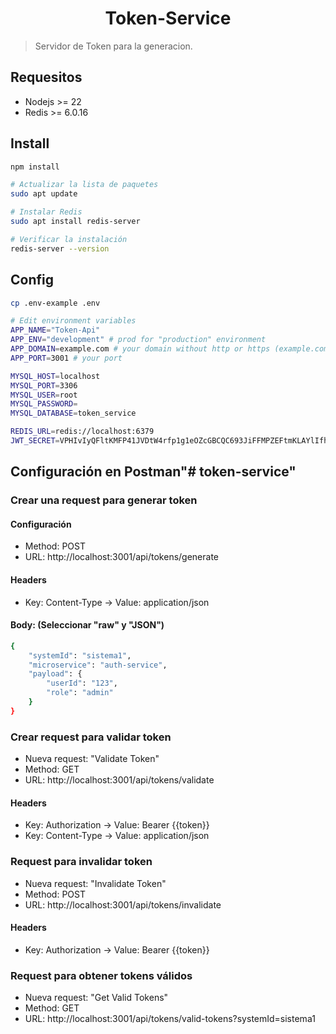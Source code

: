 <h1 align="center">Token-Service</h1>

> Servidor de Token para la generacion.

## Requesitos
- Nodejs >= 22
- Redis >= 6.0.16

## Install
```sh
npm install

# Actualizar la lista de paquetes
sudo apt update

# Instalar Redis
sudo apt install redis-server

# Verificar la instalación
redis-server --version
```

## Config
```sh
cp .env-example .env

# Edit environment variables
APP_NAME="Token-Api"
APP_ENV="development" # prod for "production" environment
APP_DOMAIN=example.com # your domain without http or https (example.com)
APP_PORT=3001 # your port

MYSQL_HOST=localhost
MYSQL_PORT=3306
MYSQL_USER=root
MYSQL_PASSWORD=
MYSQL_DATABASE=token_service

REDIS_URL=redis://localhost:6379
JWT_SECRET=VPHIvIyQFltKMFP41JVDtW4rfp1g1eOZcGBCQC693JiFFMPZEFtmKLAYlIfhTISK
```

## Configuración en Postman"# token-service"
### Crear una request para generar token
#### Configuración
- Method: POST
- URL: http://localhost:3001/api/tokens/generate
#### Headers
- Key: Content-Type → Value: application/json
#### Body: (Seleccionar "raw" y "JSON")
```sh
{
    "systemId": "sistema1", 
    "microservice": "auth-service",
    "payload": {
        "userId": "123",
        "role": "admin"
    }
}
```

### Crear request para validar token
- Nueva request: "Validate Token"
- Method: GET
- URL: http://localhost:3001/api/tokens/validate
#### Headers
- Key: Authorization → Value: Bearer {{token}}
- Key: Content-Type → Value: application/json

### Request para invalidar token
- Nueva request: "Invalidate Token"
- Method: POST
- URL: http://localhost:3001/api/tokens/invalidate
#### Headers
- Key: Authorization → Value: Bearer {{token}}

### Request para obtener tokens válidos
- Nueva request: "Get Valid Tokens"
- Method: GET
- URL: http://localhost:3001/api/tokens/valid-tokens?systemId=sistema1
